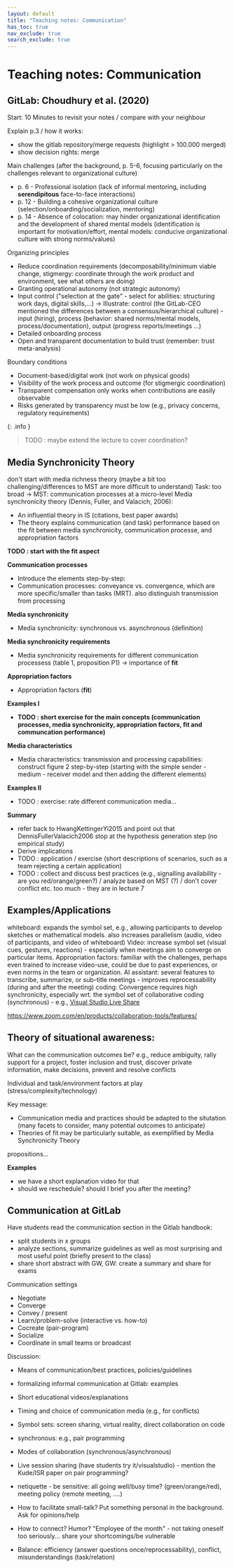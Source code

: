 ```yaml
---
layout: default
title: "Teaching notes: Communication"
has_toc: true
nav_exclude: true
search_exclude: true
---
```


# Teaching notes: Communication

## GitLab: Choudhury et al. (2020)

Start: 10 Minutes to revisit your notes / compare with your neighbour

Explain p.3 / how it works:

- show the gitlab repository/merge requests (highlight > 100.000 merged)
- show decision rights: merge

Main challenges (after the background, p. 5-6, focusing particularly on the challenges relevant to organizational culture)

- p. 6 - Professional isolation (lack of informal mentoring, including **serendipitous** face-to-face interactions)
- p. 12 - Building a cohesive organizational culture (selection/onboarding/socialization, mentoring)
- p. 14 - Absence of colocation: may hinder organizational identification and the development of shared mental models (identification is important for motivation/effort, mental models: conducive organizational culture with strong norms/values)
<!-- - Maintaining a healthy work-life balance / avoiding emotional exhaustion -->
<!-- - Transparency of compensation (is cost-of-living adjustment fair?, finding out that one is paid less than coworkers can harm motivation) - GitLab somehow overcomes the "salary taboo" -->

Organizing principles

- Reduce coordination requirements (decomposability/minimum viable change, stigmergy: coordinate through the work product and environment, see what others are doing)
- Granting operational autonomy (not strategic autonomy)
- Input control ("selection at the gate" - select for abilities: structuring work days, digital skills,...)
-> Illustrate: control (the GitLab-CEO mentioned the differences between a consensus/hierarchical culture) - input (hiring), process (behavior: shared norms/mental models, process/documentation), output (progress reports/meetings ...)
- Detailed onboarding process
- Open and transparent documentation to build trust (remember: trust meta-analysis)

Boundary conditions

- Document-based/digital work (not work on physical goods)
- Visibility of the work process and outcome (for stigmergic coordination)
- Transparent compensation only works when contributions are easily observable
- Risks generated by transparency must be low (e.g., privacy concerns, regulatory requirements)

<!-- - Negative feedback loop: fewer "remote fit" workers <-> remote no longer perceived as special (incentive) -->
<!-- 
TBD: does it fit with the discussion/summary? - adopt a communication/collaboration/coordination perspective:

- asynchronous (convenient access without waiting across timezones)
- Transparent, accessible, linkable (contrary to e-mail, tacit group memory (ominous: we change the process / we use workarounds), links: within the docs and from outside)
- Collaboratively editable (-> comparison with Wikis) https://about.gitlab.com/handbook/handbook-usage/#wiki-handbooks-dont-scale
-->

{: .info }
> TODO : maybe extend the lecture to cover coordination?

<!-- 
- Distinguish synchronous from asynchronous communication settings. / Distinguish forms of synchronous and asynchronous collaborative content creation and select appropriate technologies.

 -->

## Media Synchronicity Theory

don't start with media richness theory (maybe a bit too challenging/differences to MST are more difficult to understand) 
Task: too broad -> MST: communication processes at a micro-level
Media synchronicity theory (Dennis, Fuller, and Valacich, 2006): 
- An influential theory in IS (citations, best paper awards)
- The theory explains communication (and task) performance based on the fit between media synchronicity, communication processe, and appropriation factors

**TODO : start with the fit aspect**

<!-- [[DennisFullerValacich2006]] -->

**Communication processes**

- Introduce the elements step-by-step:
- Communication processes: conveyance vs. convergence, which are more specific/smaller than tasks (MRT). also distinguish transmission from processing

**Media synchronicity**

- Media synchronicity: synchronous vs. asynchronous (definition)

**Media synchronicity requirements**

- Media synchronicity requirements for different communication processess (table 1, proposition P1) -> importance of **fit**

**Appropriation factors**

- Appropriation factors (**fit**)

**Examples I**

- **TODO : short exercise for the main concepts (communication processes, media synchronicity, appropriation factors, fit and communcation performance)**

**Media characteristics**

- Media characteristics: transmission and processing capabilities: construct figure 2 step-by-step (starting with the simple sender - medium - receiver model and then adding the different elements)

**Examples II**

- TODO : exercise: rate different communication media...

**Summary**

- refer back to HwangKettingerYi2015 and point out that DennisFullerValacich2006 stop at the hypothesis generation step (no empirical study)
- Derive implications
- TODO : application / exercise (short descriptions of scenarios, such as a team rejecting a certain application)
- TODO : collect and discuss best practices (e.g., signalling availability - are you red/orange/green?) / analyze based on MST (?) / don't cover conflict etc. too much - they are in lecture 7

<!-- 
https://convergencelabs.com/blog/2018/01/the-four-cs-communication-coordination-cooperation-and-collaboration/
https://coachbetter.tv/the-difference-between-communication-cooperation-coordination-collaboration/

# Homework

Read [external communication](https://about.gitlab.com/handbook/communication/#external-communication)
 -->


## Examples/Applications

whiteboard: expands the symbol set, e.g., allowing participants to develop sketches or mathematical models. also increases parallelism (audio, video of participants, and video of whiteboard)
Video: increase symbol set (visual cues, gestures, reactions) - especially when meetings aim to converge on particular items. Appropriation factors: familiar with the challenges, perhaps even trained to increase video-use, could be due to past experiences, or even norms in the team or organization.
AI assistant: several features to transcribe, summarize, or sub-title meetings - improves reprocessability (during and after the meeting)
coding: Convergence requires high synchronicity, especially wrt. the symbol set of collaborative coding (synchronous) - e.g., [Visual Studio Live Share](https://visualstudio.microsoft.com/de/services/live-share/)

 https://www.zoom.com/en/products/collaboration-tools/features/


## Theory of situational awareness:

What can the communication outcomes be?
e.g., reduce ambiguity, rally support for a project, foster inclusion and trust, discover private information, make decisions, prevent and resolve conflicts

Individual and task/environment factors at play (stress/complexity/technology)

Key message:
- Communication media and practices should be adapted to the situtation (many facets to consider, many potential outcomes to anticipate)
- Theories of fit may be particularly suitable, as exemplified by Media Synchronicity Theory

propositions...

**Examples**

- we have a short explanation video for that
- should we reschedule? should I brief you after the meeting?

## Communication at GitLab

Have students read the communication section in the Gitlab handbook:
- split students in x groups
- analyze sections, summarize guidelines as well as most surprising and most useful point (briefly present to the class)
- share short abstract with GW, GW: create a summary and share for exams


Communication settings

- Negotiate
- Converge
- Convey / present
- Learn/problem-solve (interactive vs. how-to)
- Cocreate (pair-program)
- Socialize
- Coordinate in small teams or broadcast

Discussion:

- Means of communication/best practices, policies/guidelines
- formalizing informal communication at Gitlab: examples
- Short educational videos/explanations
- Timing and choice of communication media (e.g., for conflicts)
- Symbol sets: screen sharing, virtual reality, direct collaboration on code
- synchronous: e.g., pair programming 
- Modes of collaboration (synchronous/asynchronous)
- Live session sharing (have students try it/visualstudio) - mention the Kude/ISR paper on pair programming?
- netiquette - be sensitive: all going well/busy time? (green/orange/red), meeting policy (remote meeting, ....)

- How to facilitate small-talk? Put something personal in the background. Ask for opinions/help
- How to connect? Humor? "Employee of the month" - not taking oneself too seriously... share your shortcomings/be vulnerable

-  Balance: efficiency (answer questions once/reprocessability), conflict, misunderstandings (task/relation)



<!-- 

check: Superbosses: How Exceptional Leaders Master the Flow of Talent
Give and Take: Why Helping Others Drives Our Success

TBD: communities-of-practice (e.g., wikipedia on CSCW: awareness)

alternative exercise:
TBD: maybe give students 2-3 cases, have brief discussion, have them read different papers (MRT,MST,interruptions,conflict,team-leadership,learning/onboarding), and then discuss the cases from the perspective of different theories

Note: possible extensions:
- zoom-fatigue (what are the different forms of labor that make videoconferences exhausting?)
- Virtual impression management: https://journals.sagepub.com/doi/10.1177/01492063231225160

 -->